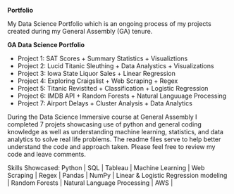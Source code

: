 **Portfolio**

My Data Science Portfolio which is an ongoing process of my projects created during my General Assembly (GA) tenure.

**GA Data Science Portfolio**

 - Project 1: SAT Scores + Summary Statistics + Visualiztions 
 - Project 2: Lucid Titanic Sleuthing + Data Analystics + Visualizations 
 - Project 3: Iowa State Liquor Sales + Linear Regression
 - Project 4: Exploring Craigslist + Web Scraping + Regex
 - Project 5: Titanic Revistited + Classification + Logistic Regression
 - Project 6: IMDB API + Random Forests + Natural Languuage Processing 
 - Project 7: Airport Delays + Cluster Analysis + Data Analytics 


During the Data Science Immersive course at General Assembly I completed 7 projets showcasing use of python and general coding knowledge as well as understanding machine learning, statistics, and data analytics to solve real life problems.  The readme files serve to help better understand the code and approach taken. Please feel free to review my code and leave comments. 

Skills Showcased: Python | SQL | Tableau | Machine Learning | Web Scraping | Regex | Pandas | NumPy | Linear & Logistic Regression modeling | Random Forests | Natural Language Processing | AWS | 
